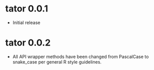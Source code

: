 # tator 0.0.1
- Initial release

# tator 0.0.2
- All API wrapper methods have been changed from PascalCase to snake_case per general R style guidelines.